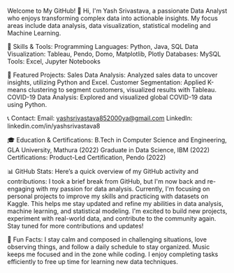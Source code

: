Welcome to My GitHub! 👋
Hi, I'm Yash Srivastava, a passionate Data Analyst who enjoys transforming complex data into actionable insights. My focus areas include data analysis, data visualization, statistical modeling and Machine Learning.

🔧 Skills & Tools:
Programming Languages: Python, Java, SQL
Data Visualization: Tableau, Pendo, Domo, Matplotlib, Plotly
Databases: MySQL
Tools: Excel, Jupyter Notebooks

📂 Featured Projects:
Sales Data Analysis: Analyzed sales data to uncover insights, utilizing Python and Excel.
Customer Segmentation: Applied K-means clustering to segment customers, visualized results with Tableau.
COVID-19 Data Analysis: Explored and visualized global COVID-19 data using Python.

📞 Contact:
Email: yashsrivastava852000ya@gmail.com
LinkedIn: linkedin.com/in/yashsrivastava8

🎓 Education & Certifications:
B.Tech in Computer Science and Engineering, GLA University, Mathura (2022)
Graduate in Data Science, IBM (2022)
Certifications:
Product-Led Certification, Pendo (2022)

📊 GitHub Stats:
Here’s a quick overview of my GitHub activity and contributions:
I took a brief break from GitHub, but I'm now back and re-engaging with my passion for data analysis. Currently, I'm focusing on personal projects to improve my skills and practicing with datasets on Kaggle. This helps me stay updated and refine my abilities in data analysis, machine learning, and statistical modeling. I'm excited to build new projects, experiment with real-world data, and contribute to the community again. Stay tuned for more contributions and updates!

🧠 Fun Facts:
I stay calm and composed in challenging situations, love observing things, and follow a daily schedule to stay organized.
Music keeps me focused and in the zone while coding.
I enjoy completing tasks efficiently to free up time for learning new data techniques.

